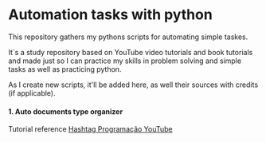 # Automation tasks with python

This repository gathers my pythons scripts for automating simple taskes.

It´s a study repository based on YouTube video tutorials and book tutorials and made just so I can practice my skills in problem solving and simple tasks as well as practicing python.

As I create new scripts, it'll be added here, as well their sources with credits (if applicable).

#### 1. Auto documents type organizer
Tutorial reference <a href="https://www.youtube.com/watch?v=K3kwVcJuz8I">Hashtag Programação YouTube</a>
